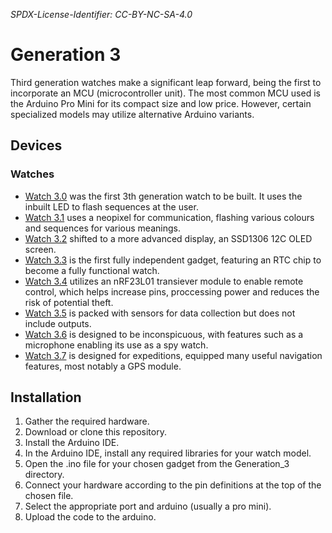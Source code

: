 *SPDX-License-Identifier: CC-BY-NC-SA-4.0*

# Generation 3

Third generation watches make a significant leap forward, being the first to incorporate an MCU (microcontroller unit). The most common MCU used is the Arduino Pro Mini for its compact size and low price. However, certain specialized models may utilize alternative Arduino variants.

## Devices

### Watches

- [Watch 3.0](./Watch3.0/Watch3.0.ino) was the first 3th generation watch to be built. It uses the inbuilt LED to flash sequences at the user.
- [Watch 3.1](./Watch3.1/Watch3.1.ino) uses a neopixel for communication, flashing various colours and sequences for various meanings. 
- [Watch 3.2](./Watch3.2/Watch3.2.ino) shifted to a more advanced display, an SSD1306 12C OLED screen.
- [Watch 3.3](./Watch3.3/Watch3.3.ino) is the first fully independent gadget, featuring an RTC chip to become a fully functional watch.
- [Watch 3.4](./Watch3.4/) utilizes an nRF23L01 transiever module to enable remote control, which helps increase pins, proccessing power and reduces the risk of potential theft.
- [Watch 3.5](./Watch3.5/Watch3.5.ino) is packed with sensors for data collection but does not include outputs.
- [Watch 3.6](./Watch3.6/Watch3.6.ino) is designed to be inconspicuous, with features such as a microphone enabling its use as a spy watch.
- [Watch 3.7](./Watch3.7/Watch3.7.ino) is designed for expeditions, equipped many useful navigation features, most notably a GPS module.

## Installation

1. Gather the required hardware.
2. Download or clone this repository.
3. Install the Arduino IDE.
3. In the Arduino IDE, install any required libraries for your watch model.
5. Open the .ino file for your chosen gadget from the Generation_3 directory.
6. Connect your hardware according to the pin definitions at the top of the chosen file.
7. Select the appropriate port and arduino (usually a pro mini).
7. Upload the code to the arduino.
